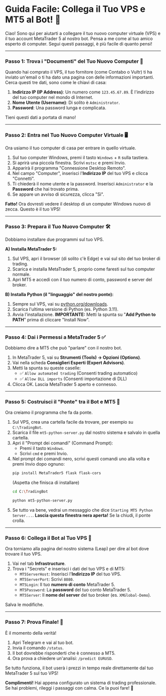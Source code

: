 # Guida Facile: Collega il Tuo VPS e MT5 al Bot! 🚀

Ciao! Sono qui per aiutarti a collegare il tuo nuovo computer virtuale (VPS) e il tuo account MetaTrader 5 al nostro bot. Pensa a me come al tuo amico esperto di computer. Segui questi passaggi, è più facile di quanto pensi!

---

### **Passo 1: Trova i "Documenti" del Tuo Nuovo Computer 📄**

Quando hai comprato il VPS, il tuo fornitore (come Contabo o Vultr) ti ha inviato un'email o ti ha dato una pagina con delle informazioni importanti. Cerca questi tre dati, sono come le chiavi di casa:

1.  **Indirizzo IP (IP Address)**: Un numero come `123.45.67.89`. È l'indirizzo del tuo computer nel mondo di Internet.
2.  **Nome Utente (Username)**: Di solito è `Administrator`.
3.  **Password**: Una password lunga e complicata.

Tieni questi dati a portata di mano!

---

### **Passo 2: Entra nel Tuo Nuovo Computer Virtuale 🖥️**

Ora usiamo il tuo computer di casa per entrare in quello virtuale.

1.  Sul tuo computer Windows, premi il tasto `Windows` + `R` sulla tastiera.
2.  Si aprirà una piccola finestra. Scrivi `mstsc` e premi Invio.
3.  Apparirà il programma "Connessione Desktop Remoto".
4.  Nel campo "Computer", inserisci l'**Indirizzo IP** del tuo VPS e clicca "Connetti".
5.  Ti chiederà il nome utente e la password. Inserisci `Administrator` e la **Password** che hai trovato prima.
6.  Se appare un avviso di sicurezza, clicca "Sì".

**Fatto!** Ora dovresti vedere il desktop di un computer Windows nuovo di zecca. Questo è il tuo VPS!

---

### **Passo 3: Prepara il Tuo Nuovo Computer 🛠️**

Dobbiamo installare due programmi sul tuo VPS.

**A) Installa MetaTrader 5:**
1.  Sul VPS, apri il browser (di solito c'è Edge) e vai sul sito del tuo broker di trading.
2.  Scarica e installa MetaTrader 5, proprio come faresti sul tuo computer normale.
3.  Apri MT5 e accedi con il tuo numero di conto, password e server del broker.

**B) Installa Python (il "linguaggio" del nostro ponte):**
1.  Sempre sul VPS, vai su [python.org/downloads](https://www.python.org/downloads/).
2.  Scarica l'ultima versione di Python (es. Python 3.11).
3.  Avvia l'installazione. **IMPORTANTE:** Metti la spunta su "**Add Python to PATH**" prima di cliccare "Install Now".

---

### **Passo 4: Dai i Permessi a MetaTrader 5 ✅**

Dobbiamo dire a MT5 che può "parlare" con il nostro bot.

1.  In MetaTrader 5, vai su **Strumenti (Tools) → Opzioni (Options)**.
2.  Vai nella scheda **Consiglieri Esperti (Expert Advisors)**.
3.  Metti la spunta su queste caselle:
    *   ✅ `Allow automated trading` (Consenti trading automatico)
    *   ✅ `Allow DLL imports` (Consenti importazione di DLL)
4.  Clicca OK. Lascia MetaTrader 5 aperto e connesso.

---

### **Passo 5: Costruisci il "Ponte" tra il Bot e MT5 🌉**

Ora creiamo il programma che fa da ponte.

1.  Sul VPS, crea una cartella facile da trovare, per esempio su `C:\TradingBot`.
2.  Scarica il file `mt5-python-server.py` dal nostro sistema e salvalo in quella cartella.
3.  Apri il "Prompt dei comandi" (Command Prompt):
    *   Premi il tasto `Windows`.
    *   Scrivi `cmd` e premi Invio.
4.  Nel prompt dei comandi nero, scrivi questi comandi uno alla volta e premi Invio dopo ognuno:
    ```bash
    pip install MetaTrader5 flask flask-cors
    ```
    (Aspetta che finisca di installare)
    ```bash
    cd C:\TradingBot
    ```
    ```bash
    python mt5-python-server.py
    ```
5.  Se tutto va bene, vedrai un messaggio che dice `Starting MT5 Python Server...`. **Lascia questa finestra nera aperta!** Se la chiudi, il ponte crolla.

---

### **Passo 6: Collega il Bot al Tuo VPS 🔗**

Ora torniamo alla pagina del nostro sistema (Leap) per dire al bot dove trovare il tuo VPS.

1.  Vai nel tab **Infrastructure**.
2.  Trova i "Secrets" e inserisci i dati del tuo VPS e di MT5:
    *   `MT5ServerHost`: Inserisci l'**Indirizzo IP** del tuo VPS.
    *   `MT5ServerPort`: Scrivi `8080`.
    *   `MT5Login`: Il tuo **numero di conto** MetaTrader 5.
    *   `MT5Password`: La **password** del tuo conto MetaTrader 5.
    *   `MT5Server`: Il **nome del server** del tuo broker (es. `XMGlobal-Demo`).

Salva le modifiche.

---

### **Passo 7: Prova Finale! 🎉**

È il momento della verità!

1.  Apri Telegram e vai al tuo bot.
2.  Invia il comando `/status`.
3.  Il bot dovrebbe risponderti che è connesso a MT5.
4.  Ora prova a chiedere un'analisi: `/predict EURUSD`.

Se tutto funziona, il bot userà i prezzi in tempo reale direttamente dal tuo MetaTrader 5 sul tuo VPS!

**Complimenti!** Hai appena configurato un sistema di trading professionale. Se hai problemi, rileggi i passaggi con calma. Ce la puoi fare! 💪
